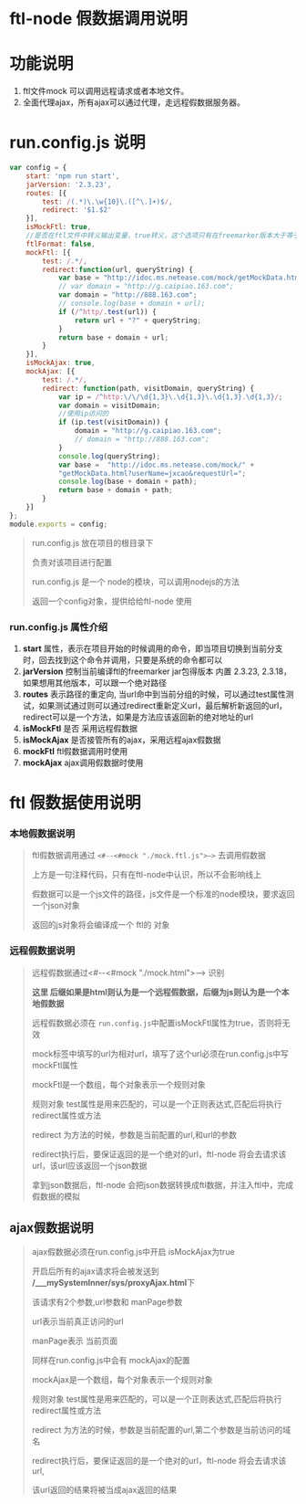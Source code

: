 # ftl-node 假数据调用说明

# 功能说明

1. ftl文件mock 可以调用远程请求或者本地文件。
2. 全面代理ajax，所有ajax可以通过代理，走远程假数据服务器。

# run.config.js 说明

```javascript
var config = {
	start: 'npm run start',
	jarVersion: '2.3.23',
	routes: [{
		test: /(.*)\.\w{10}\.([^\.]+)$/,
		redirect: '$1.$2'
	}],
	isMockFtl: true,
	//是否在ftl文件中转义输出变量，true转义，这个选项只有在freemarker版本大于等于 2.3.24时才生效
	ftlFormat: false,
	mockFtl: [{
		test: /.*/,
		redirect:function(url, queryString) {
			var base = "http://idoc.ms.netease.com/mock/getMockData.html?userName=jxcao&dateConvert=true&requestUrl=";
			// var domain = "http://g.caipiao.163.com";
			var domain = "http://888.163.com";
			// console.log(base + domain + url);
			if (/^http/.test(url)) {
				return url + "?" + queryString;
			}
			return base + domain + url;
		}
	}],
	isMockAjax: true,
	mockAjax: [{
		test: /.*/,
		redirect: function(path, visitDomain, queryString) {
			var ip = /^http:\/\/\d{1,3}\.\d{1,3}\.\d{1,3}.\d{1,3}/;
			var domain = visitDomain;
			//使用ip访问的
			if (ip.test(visitDomain)) {
				domain = "http://g.caipiao.163.com";
				// domain = "http://888.163.com";
			}
			console.log(queryString);
			var base =  "http://idoc.ms.netease.com/mock/" +
            "getMockData.html?userName=jxcao&requestUrl=";
			console.log(base + domain + path);
			return base + domain + path;
		}
	}]
};
module.exports = config;
```



> run.config.js 放在项目的根目录下
>
> 负责对该项目进行配置
>
> run.config.js 是一个 node的模块，可以调用nodejs的方法
>
> 返回一个config对象，提供给给ftl-node 使用

### run.config.js 属性介绍

1. **start** 属性，表示在项目开始的时候调用的命令，即当项目切换到当前分支时，回去找到这个命令并调用，只要是系统的命令都可以
2. **jarVersion** 控制当前编译ftl的freemarker jar包得版本 内置 2.3.23, 2.3.18，如果想用其他版本，可以跟一个绝对路径 
3.  **routes** 表示路径的重定向, 当url命中到当前分组的时候，可以通过test属性测试，如果测试通过则可以通过redirect重新定义url，最后解析新返回的url， redirect可以是一个方法，如果是方法应该返回新的绝对地址的url
4. **isMockFtl** 是否 采用远程假数据
5. **isMockAjax** 是否接管所有的ajax，采用远程ajax假数据
6. **mockFtl** ftl假数据调用时使用
7. **mockAjax** ajax调用假数据时使用

# ftl 假数据使用说明

### 本地假数据说明

> ftl假数据调用通过  ```<#--<#mock "./mock.ftl.js">—>``` 去调用假数据
>
> 上方是一句注释代码，只有在ftl-node中认识，所以不会影响线上
>
> 假数据可以是一个js文件的路径，js文件是一个标准的node模块，要求返回一个json对象 
>
> 返回的js对象将会编译成一个 ftl的 对象

### 远程假数据说明

> 远程假数据通过<#--<#mock "./mock.html">—> 识别
>
> **这里 后缀如果是html则认为是一个远程假数据，后缀为js则认为是一个本地假数据**
>
> 远程假数据必须在 ```run.config.js```中配置isMockFtl属性为true，否则将无效
>
> mock标签中填写的url为相对url，填写了这个url必须在run.config.js中写mockFtl属性
>
> mockFtl是一个数组，每个对象表示一个规则对象
>
> 规则对象  test属性是用来匹配的，可以是一个正则表达式,匹配后将执行redirect属性或方法
>
> redirect 为方法的时候，参数是当前配置的url,和url的参数
>
> redirect执行后，要保证返回的是一个绝对的url，ftl-node 将会去请求该url，该url应该返回一个json数据
>
> 拿到json数据后，ftl-node 会把json数据转换成ftl数据，并注入ftl中，完成假数据的模拟

## ajax假数据说明

> ajax假数据必须在run.config.js中开启 isMockAjax为true
>
> 开启后所有的ajax请求将会被发送到 **/___mySystemInner/sys/proxyAjax.html**下
>
> 该请求有2个参数,url参数和 manPage参数
>
> url表示当前真正访问的url
>
> manPage表示 当前页面
>
> 同样在run.config.js中会有 mockAjax的配置
>
> mockAjax是一个数组，每个对象表示一个规则对象
>
> 规则对象  test属性是用来匹配的，可以是一个正则表达式,匹配后将执行redirect属性或方法
>
> redirect 为方法的时候，参数是当前配置的url,第二个参数是当前访问的域名
>
> redirect执行后，要保证返回的是一个绝对的url，ftl-node 将会去请求该url,
>
> 该url返回的结果将被当成ajax返回的结果
